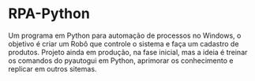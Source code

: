 # RPA-Python
Um programa em Python para automação de processos no Windows, o objetivo é criar um Robô que controle o sistema e faça um cadastro de produtos.
Projeto ainda em produção, na fase inicial, mas a ideia é treinar os comandos do pyautogui em Python, aprimorar os conhecimento e replicar em outros sitemas. 
